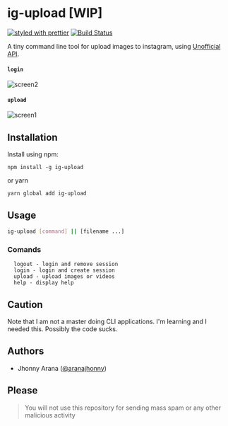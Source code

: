 # ig-upload [WIP]

[![styled with prettier](https://img.shields.io/badge/styled_with-prettier-ff69b4.svg)](https://github.com/prettier/prettier)
[![Build Status](https://travis-ci.org/aranajhonny/blog.svg?branch=master)](https://travis-ci.org/aranajhonny/ig-upload)

A tiny command line tool for upload images to instagram, using [Unofficial API](https://github.com/huttarichard/instagram-private-api/).

#### `login`

![screen2](https://cloud.githubusercontent.com/assets/499192/25118213/90c4aaec-2415-11e7-8495-220fbf33c71c.png)

#### `upload`

![screen1](https://cloud.githubusercontent.com/assets/499192/25118210/9002ecea-2415-11e7-9b44-34d5ae574fba.png)

## Installation

Install using npm:
```
npm install -g ig-upload
```
or yarn
```
yarn global add ig-upload
```
## Usage

```bash
ig-upload [command] || [filename ...]
```
### Comands
```
  logout - login and remove session
  login - login and create session
  upload - upload images or videos
  help - display help
```
## Caution

Note that I am not a master doing CLI applications. I'm learning and I needed this. Possibly the code sucks.

## Authors

- Jhonny Arana ([@aranajhonny](https://twitter.com/aranajhonny))

## Please

> You will not use this repository for sending mass spam or any other malicious activity
